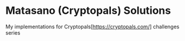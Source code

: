 # Matasano (Cryptopals) Solutions 

My implementations for Cryptopals[https://cryptopals.com/] challenges series
